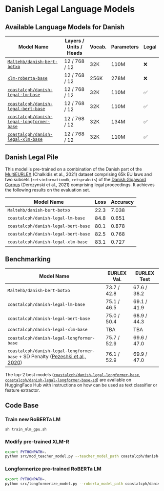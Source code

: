 # Danish Legal Language Models

## Available Language Models for Danish

| Model Name                                                                                                  | Layers / Units /  Heads | Vocab. | Parameters | Legal              |
|-------------------------------------------------------------------------------------------------------------|-------------------------|--------|------------|--------------------|
| [`Maltehb/danish-bert-botxo`](https://huggingface.co/Maltehb/danish-bert-botxo)                             | 12 / 768 / 12           | 32K    | 110M       | :x:                |
| [`xlm-roberta-base`](https://huggingface.co/xlm-roberta-base)                                               | 12 / 768 / 12           | 256K   | 278M       | :x:                |
| [`coastalcph/danish-legal-lm-base`](https://huggingface.co/coastalcph/danish-legal-lm-base)                 | 12 / 768 / 12           | 32K    | 110M       | :white_check_mark: |
| [`coastalcph/danish-legal-bert-base`](https://huggingface.co/coastalcph/danish-legal-bert-base)             | 12 / 768 / 12           | 32K    | 110M       | :white_check_mark: |
| [`coastalcph/danish-legal-longformer-base`](https://huggingface.co/coastalcph/danish-legal-longformer-base) | 12 / 768 / 12           | 32K    | 134M       | :white_check_mark: |
| [`coastalcph/danish-legal-xlm-base`](https://huggingface.co/coastalcph/danish-legal-xlm-base)               | 12 / 768 / 12           | 32K    | 110M       | :white_check_mark: |


## Danish Legal Pile
This model is pre-trained on a combination of the Danish part of the [MultiEURLEX](https://huggingface.co/datasets/multi_eurlex) (Chalkidis et al., 2021) dataset comprising 65k EU laws and two subsets (`retsinformationdk`, `retspraksis`) of the [Danish Gigaword Corpus](https://huggingface.co/datasets/DDSC/partial-danish-gigaword-no-twitter) (Derczynski et al., 2021) comprising legal proceedings. It achieves the following results on the evaluation set.

| Model Name                          | Loss | Accuracy | 
|-------------------------------------|------|----------|
| `Maltehb/danish-bert-botxo`         | 22.3 | 7.038    | 
| `coastalcph/danish-legal-lm-base`   | 84.8 | 0.651    | 
| `coastalcph/danish-legal-bert-base` | 80.1 | 0.878    | 
| `coastalcph/danish-legal-bert-base` | 82.5 | 0.768    | 
| `coastalcph/danish-legal-xlm-base`  | 83.1 | 0.727    | 


## Benchmarking

| Model Name                                                                         | EURLEX Val. | EURLEX Test | 
|------------------------------------------------------------------------------------|-------------|-------------|
| `Maltehb/danish-bert-botxo`                                                        | 73.7 / 42.8 | 67.6 / 38.2 | 
| `coastalcph/danish-legal-lm-base`                                                  | 75.1 / 46.5 | 69.1 / 41.9 | 
| `coastalcph/danish-legal-bert-base`                                                | 75.0 / 50.4 | 68.9 / 44.3 | 
| `coastalcph/danish-legal-xlm-base`                                                 | TBA         | TBA         | 
| `coastalcph/danish-legal-longformer-base`                                          | 75.7 / 52.9 | 69.6 / 47.0 | 
| `coastalcph/danish-legal-longformer-base` + SD Penalty ([Pezeshki et al., 2020](https://arxiv.org/abs/2011.09468)) | 76.1 / 52.9 | 69.9 / 47.0 | 


The top-2 best models  ([`coastalcph/danish-legal-longformer-base`](https://huggingface.co/coastalcph/danish-legal-longformer-eurlex), [`coastalcph/danish-legal-longformer-base-sd`](https://huggingface.co/coastalcph/danish-legal-longformer-eurlex-sd))  are available on HuggingFace Hub with instructions on how can be used as text classifier or feature extractor.

## Code Base

### Train new RoBERTa LM

```shell
sh train_mlm_gpu.sh
```

### Modify pre-trained XLM-R

```bash
export PYTHONPATH=.
python src/mod_teacher_model.py --teacher_model_path coastalcph/danish-legal-lm-base --student_model_path coastalcph/danish-legal-lm-base
```

### Longformerize pre-trained RoBERTa LM

```bash
export PYTHONPATH=.
python src/longformerize_model.py --roberta_model_path coastalcph/danish-legal-lm-base --max_length 2048 --attention_window 128
```
